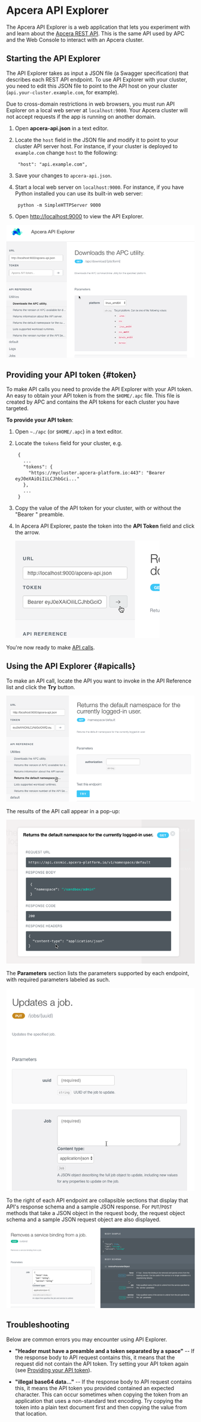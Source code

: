 # Apcera API Explorer

The Apcera API Explorer is a web application that lets you experiment with and learn about the [Apcera REST API](docs.apcera.com/api/apcera-api-endpoints/). This is the same API used by APC and the Web Console to interact with an Apcera cluster. 

## Starting the API Explorer

The API Explorer takes as input a JSON file (a Swagger specification) that describes each REST API endpoint. To use API Explorer with your cluster, you need to edit this JSON file to point to the API host on your cluster (`api.your-cluster.example.com`, for example). 

Due to cross-domain restrictions in web browsers, you must run API Explorer on a local web server at `localhost:9000`. Your Apcera cluster will not accept requests if the app is running on another domain. 

1. Open **apcera-api.json** in a text editor.
2. Locate the `host` field in the JSON file and modify it to point to your cluster API server host. For instance, if your cluster is deployed to `example.com` change `host` to the following:

        "host": "api.example.com",

4. Save your changes to `apcera-api.json`.
2. Start a local web server on `localhost:9000`. For instance, if you have Python installed you can use its built-in web server:

        python -m SimpleHTTPServer 9000      
        
8. Open [http://localhost:9000](http://localhost:9000) to view the API Explorer.

![Alt text](images/explorer.png "Optional title")
   
## Providing your API token {#token}

To make API calls you need to provide the API Explorer with your API token. An easy to obtain your API token is from the `$HOME/.apc` file. This file is created by APC and contains the API tokens for each cluster you have targeted.
   
**To provide your API token**:

1. Open `~./apc` (or `$HOME/.apc`) in a text editor.
2. Locate the `tokens` field for your cluster, e.g.

        {
          ...
          "tokens": {
            "https://mycluster.apcera-platform.io:443": "Bearer eyJ0eXAiOiIiLCJhbGci..."
          },
          ...
        }

3. Copy the value of the API token for your cluster, with or without the "Bearer " preamble.  
4. In Apcera API Explorer, paste the token into the **API Token** field and click the arrow. 

    ![Alt text](images/addtoken.png "API token")
   
You're now ready to make [API calls](#apicalls).

## Using the API Explorer  {#apicalls}

To make an API call, locate the API you want to invoke in the API Reference list and click the **Try** button. 

![Alt text](images/try.png "Optional title")

The results of the API call appear in a pop-up:

![Alt text](images/result.png "Optional title")

The **Parameters** section lists the parameters supported by each endpoint, with required parameters labeled as such.

![Alt text](images/overview.png "Optional title")

To the right of each API endpoint are collapsible sections that display that API's response schema and a sample JSON response. For `PUT`/`POST` methods that take a JSON object in the request body, the request object schema and a sample JSON request object are also displayed.

![Alt text](images/example.png "Optional title")

## Troubleshooting

Below are common errors you may encounter using API Explorer.

* **"Header must have a preamble and a token separated by a space"** -- If the response body to API request contains this, it means that the request did not contain the API token. Try setting your API token again (see [Providing your API token](#token)).

* **"illegal base64 data..."** -- If the response body to API request contains this, it means the API token you provided contained an expected character. This can occur sometimes when copying the token from an application that uses a non-standard text encoding. Try copying the token into a plain text document first and then copying the value from that location. 
